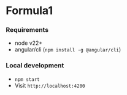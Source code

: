 # Formula1

### Requirements

- node v22+
- angular/cli (`npm install -g @angular/cli`)

### Local development

- `npm start`
- Visit `http://localhost:4200`